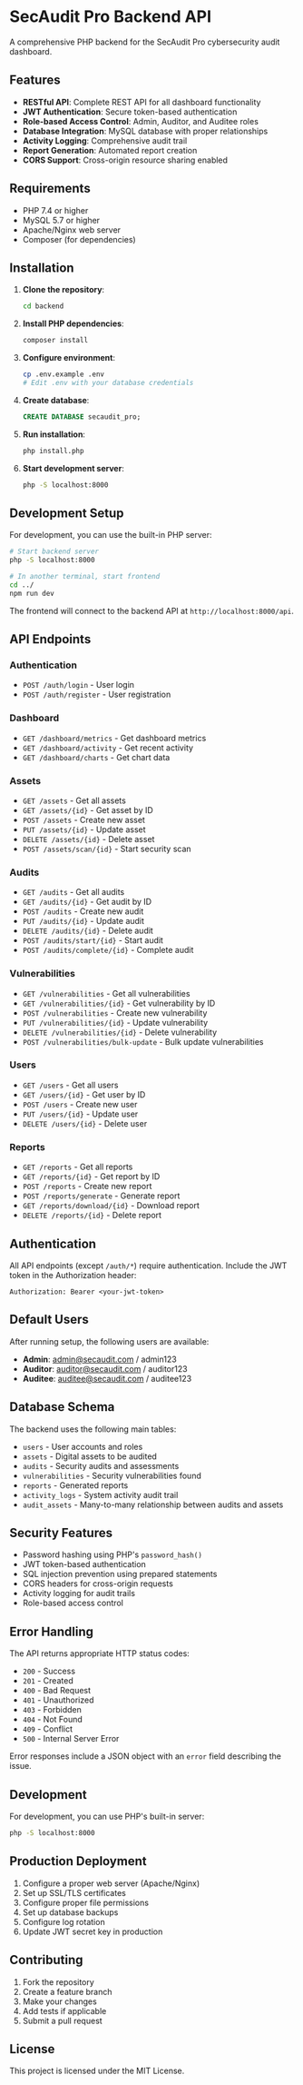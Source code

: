 # SecAudit Pro Backend API

A comprehensive PHP backend for the SecAudit Pro cybersecurity audit dashboard.

## Features

- **RESTful API**: Complete REST API for all dashboard functionality
- **JWT Authentication**: Secure token-based authentication
- **Role-based Access Control**: Admin, Auditor, and Auditee roles
- **Database Integration**: MySQL database with proper relationships
- **Activity Logging**: Comprehensive audit trail
- **Report Generation**: Automated report creation
- **CORS Support**: Cross-origin resource sharing enabled

## Requirements

- PHP 7.4 or higher
- MySQL 5.7 or higher
- Apache/Nginx web server
- Composer (for dependencies)

## Installation

1. **Clone the repository**:
   ```bash
   cd backend
   ```

2. **Install PHP dependencies**:
   ```bash
   composer install
   ```

3. **Configure environment**:
   ```bash
   cp .env.example .env
   # Edit .env with your database credentials
   ```

4. **Create database**:
   ```sql
   CREATE DATABASE secaudit_pro;
   ```

5. **Run installation**:
   ```bash
   php install.php
   ```

6. **Start development server**:
   ```bash
   php -S localhost:8000
   ```

## Development Setup

For development, you can use the built-in PHP server:

```bash
# Start backend server
php -S localhost:8000

# In another terminal, start frontend
cd ../
npm run dev
```

The frontend will connect to the backend API at `http://localhost:8000/api`.

## API Endpoints

### Authentication
- `POST /auth/login` - User login
- `POST /auth/register` - User registration

### Dashboard
- `GET /dashboard/metrics` - Get dashboard metrics
- `GET /dashboard/activity` - Get recent activity
- `GET /dashboard/charts` - Get chart data

### Assets
- `GET /assets` - Get all assets
- `GET /assets/{id}` - Get asset by ID
- `POST /assets` - Create new asset
- `PUT /assets/{id}` - Update asset
- `DELETE /assets/{id}` - Delete asset
- `POST /assets/scan/{id}` - Start security scan

### Audits
- `GET /audits` - Get all audits
- `GET /audits/{id}` - Get audit by ID
- `POST /audits` - Create new audit
- `PUT /audits/{id}` - Update audit
- `DELETE /audits/{id}` - Delete audit
- `POST /audits/start/{id}` - Start audit
- `POST /audits/complete/{id}` - Complete audit

### Vulnerabilities
- `GET /vulnerabilities` - Get all vulnerabilities
- `GET /vulnerabilities/{id}` - Get vulnerability by ID
- `POST /vulnerabilities` - Create new vulnerability
- `PUT /vulnerabilities/{id}` - Update vulnerability
- `DELETE /vulnerabilities/{id}` - Delete vulnerability
- `POST /vulnerabilities/bulk-update` - Bulk update vulnerabilities

### Users
- `GET /users` - Get all users
- `GET /users/{id}` - Get user by ID
- `POST /users` - Create new user
- `PUT /users/{id}` - Update user
- `DELETE /users/{id}` - Delete user

### Reports
- `GET /reports` - Get all reports
- `GET /reports/{id}` - Get report by ID
- `POST /reports` - Create new report
- `POST /reports/generate` - Generate report
- `GET /reports/download/{id}` - Download report
- `DELETE /reports/{id}` - Delete report

## Authentication

All API endpoints (except `/auth/*`) require authentication. Include the JWT token in the Authorization header:

```
Authorization: Bearer <your-jwt-token>
```

## Default Users

After running setup, the following users are available:

- **Admin**: admin@secaudit.com / admin123
- **Auditor**: auditor@secaudit.com / auditor123
- **Auditee**: auditee@secaudit.com / auditee123

## Database Schema

The backend uses the following main tables:

- `users` - User accounts and roles
- `assets` - Digital assets to be audited
- `audits` - Security audits and assessments
- `vulnerabilities` - Security vulnerabilities found
- `reports` - Generated reports
- `activity_logs` - System activity audit trail
- `audit_assets` - Many-to-many relationship between audits and assets

## Security Features

- Password hashing using PHP's `password_hash()`
- JWT token-based authentication
- SQL injection prevention using prepared statements
- CORS headers for cross-origin requests
- Activity logging for audit trails
- Role-based access control

## Error Handling

The API returns appropriate HTTP status codes:

- `200` - Success
- `201` - Created
- `400` - Bad Request
- `401` - Unauthorized
- `403` - Forbidden
- `404` - Not Found
- `409` - Conflict
- `500` - Internal Server Error

Error responses include a JSON object with an `error` field describing the issue.

## Development

For development, you can use PHP's built-in server:

```bash
php -S localhost:8000
```

## Production Deployment

1. Configure a proper web server (Apache/Nginx)
2. Set up SSL/TLS certificates
3. Configure proper file permissions
4. Set up database backups
5. Configure log rotation
6. Update JWT secret key in production

## Contributing

1. Fork the repository
2. Create a feature branch
3. Make your changes
4. Add tests if applicable
5. Submit a pull request

## License

This project is licensed under the MIT License.